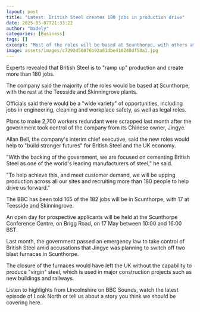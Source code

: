 ```yaml
---
layout: post
title: "Latest: British Steel creates 180 jobs in production drive"
date: 2025-05-07T21:33:22
author: "badely"
categories: [Business]
tags: []
excerpt: "Most of the roles will be based at Scunthorpe, with others at the Teesside and  Skinningrove plants."
image: assets/images/c7292d50876b92a81dbe410240df58a1.jpg
---
```


Experts revealed that British Steel is to "ramp up" production and create more than 180 jobs.

The company said the majority of the roles would be based at Scunthorpe, with the rest at the Teesside and Skinningrove plants.

Officials said there would be a "wide variety" of opportunities, including jobs in engineering, cleaning and workplace safety, as well as legal roles.

Plans to make 2,700 workers redundant were scrapped last month after the government took control of the company from its Chinese owner, Jingye.

Allan Bell, the company's interim chief executive, said the new roles would help to "build stronger futures" for British Steel and the UK economy.

"With the backing of the government, we are focused on cementing British Steel as one of the world's leading manufacturers of steel," he said.

"To help achieve this, and meet customer demand, we will be upping production across all our sites and recruiting more than 180 people to help drive us forward."

The BBC has been told 165 of the 182 jobs will be in Scunthorpe, with 17 at Teesside and Skinningrove.

An open day for prospective applicants will be held at the Scunthorpe Conference Centre, on Brigg Road, on 17 May between 10:00 and 16:00 BST.

Last month, the government passed an emergency law to take control of British Steel amid accusations that Jingye was planning to switch off two blast furnaces in Scunthorpe.

The closure of the furnaces would have left the UK without the capability to produce "virgin" steel, which is used in major construction projects such as new buildings and railways.

Listen to highlights from Lincolnshire on BBC Sounds, watch the latest episode of Look North or tell us about a story you think we should be covering here.


